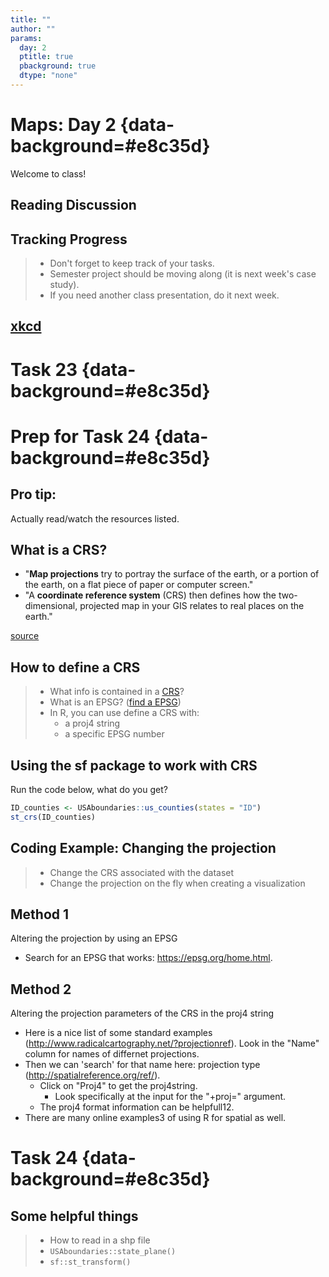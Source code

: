 ```yaml
---
title: ""
author: ""
params:
  day: 2
  ptitle: true
  pbackground: true
  dtype: "none"
---
```




# Maps: Day 2 {data-background=#e8c35d}

Welcome to class!

## Reading Discussion

## Tracking Progress

> - Don't forget to keep track of your tasks.
> - Semester project should be moving along (it is next week's case study).
>- If you need another class presentation, do it next week.

## [xkcd](https://imgs.xkcd.com/comics/mercator_projection.png)

# Task 23 {data-background=#e8c35d}

# Prep for Task 24 {data-background=#e8c35d}

## Pro tip:

Actually read/watch the resources listed.

## What is a CRS?

- "**Map projections** try to portray the surface of the earth, or a portion of the earth, on a flat piece of paper or computer screen."
- "A **coordinate reference system** (CRS) then defines how the two-dimensional, projected map in your GIS relates to real places on the earth."

[source](https://docs.qgis.org/3.16/en/docs/gentle_gis_introduction/coordinate_reference_systems.html#)



<!----------------

## Prepping for Class Task

Write out in a sentence what this code is doing. Make sure to catch the key points in your sentence

Note: file_delete and dir_delete are part of the fs package 


```r
pacman::p_load(downloader, sf, fs, tidyverse)
dams_path <- "https://research.idwr.idaho.gov/gis/Spatial/Hydrography/streams_lakes/c_250k/hyd250.zip"
df <- tempfile(); uf <- tempfile()
download(dams_path, df, mode = "wb")
unzip(df, exdir = uf)
rivers <- read_sf(uf)
file_delete(df); dir_delete(uf)
```

---------------->

## How to define a CRS

>- What info is contained in a [CRS](https://mgimond.github.io/Spatial/coordinate-systems-in-r.html#assigning-a-coordinate-system)?
>- What is an EPSG? ([find a EPSG](https://epsg.org/home.html))
>- In R, you can use define a CRS with:
>   - a proj4 string
>   - a specific EPSG number

<!-- EPSG is a set of pre-defined CRS's that is maintained by the IOGP Geomatic's Committee. (Some industry group) -->

## Using the sf package to work with CRS

Run the code below, what do you get?


```r
ID_counties <- USAboundaries::us_counties(states = "ID")
st_crs(ID_counties)
```

## Coding Example: Changing the projection

>- Change the CRS associated with the dataset
>- Change the projection on the fly when creating a visualization



<!-------------------
## Convert to another projection

Go to class activity in I-learn to change your previous tasks's map to a different projection. (or advance to the next two slides). Let's have a few people share.

[Old activity instructions](https://byuistats.github.io/M335/spatial_class.html) 
-------------->

## Method 1

Altering the projection by using an EPSG

* Search for an EPSG that works: https://epsg.org/home.html.

## Method 2

Altering the projection parameters of the CRS in the proj4 string

* Here is a nice list of some standard examples (http://www.radicalcartography.net/?projectionref). Look in the "Name" column for names of differnet projections.
* Then we can 'search' for that name here: projection type (http://spatialreference.org/ref/).
    *  Click on "Proj4" to get the proj4string.
        * Look specifically at the input for the "+proj=" argument.
    *  The proj4 format information can be helpfull12.
* There are many online examples3 of using R for spatial as well.

<!---
Note the use of +lat_0=45 and +lon_0=-115 and what they do your map.
--->

# Task 24 {data-background=#e8c35d}

## Some helpful things

>- How to read in a shp file
>- `USAboundaries::state_plane()`
>- `sf::st_transform()`
